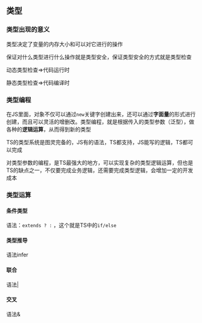 ## 类型

### 类型出现的意义

类型决定了变量的内存大小和可以对它进行的操作

保证对什么类型进行什么操作就是类型安全，保证类型安全的方式就是类型检查

动态类型检查=>代码运行时

静态类型检查=>代码编译时



### 类型编程

在JS里面，对象不仅可以通过`new`关键字创建出来，还可以通过**字面量**的形式进行创建，而且可以灵活的增删改。类型编程，就是根据传入的类型参数（泛型），做各种的**逻辑运算**，从而得到新的类型



TS的类型系统是图灵完备的，JS有的语法，TS都支持，JS能写的逻辑，TS都可以完成

对类型参数的编程，是TS最强大的地方，可以实现复杂的类型逻辑运算，但也是TS的缺点之一，不仅要完成业务逻辑，还需要完成类型逻辑，会增加一定的开发成本



### 类型运算

#### 条件类型

语法：`extends ? :` ，这个就是TS中的`if/else` 



#### 类型推导 

语法infer





#### 联合

语法|



#### 交叉

语法&